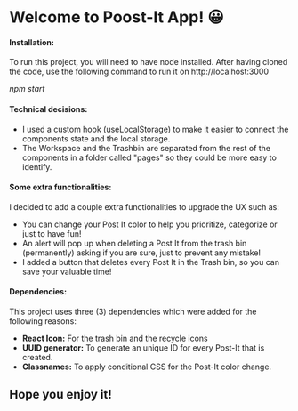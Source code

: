 # Welcome to Poost-It App! :grinning:


#### Installation:

To run this project, you will need to have node installed. After having cloned the code, use the following command to run it on http://localhost:3000

*npm start*


#### Technical decisions:

- I used a custom hook (useLocalStorage) to make it easier to connect the components state and the local storage.
- The Workspace and the Trashbin are separated from the rest of the components in a folder called "pages" so they could be more easy to identify.


#### Some extra functionalities:

I decided to add a couple extra functionalities to upgrade the UX such as:
- You can change your Post It color to help you prioritize, categorize or just to have fun!
- An alert will pop up when deleting a Post It from the trash bin (permanently) asking if you are sure, just to prevent any mistake!
- I added a button that deletes every Post It in the Trash bin, so you can save your valuable time!

#### Dependencies:

This project uses three (3) dependencies which were added for the following reasons:
- **React Icon:** For the trash bin and the recycle icons
- **UUID generator:** To generate an unique ID for every Post-It that is created.
- **Classnames:** To apply conditional CSS for the Post-It color change.


## Hope you enjoy it!
